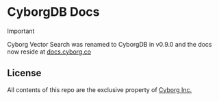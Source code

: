 # CyborgDB Docs

> [!IMPORTANT]  
> Cyborg Vector Search was renamed to CyborgDB in v0.9.0 and the docs now reside at [docs.cyborg.co](https://docs.cyborg.co)

## License

All contents of this repo are the exclusive property of [Cyborg Inc.](https://www.cyborg.co)